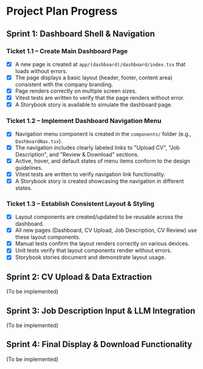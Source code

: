 # Project Plan Progress

## Sprint 1: Dashboard Shell & Navigation

### Ticket 1.1 – Create Main Dashboard Page

- [x] A new page is created at `app/(dashboard)/dashboard/index.tsx` that loads without errors.
- [x] The page displays a basic layout (header, footer, content area) consistent with the company branding.
- [x] Page renders correctly on multiple screen sizes.
- [x] Vitest tests are written to verify that the page renders without error.
- [x] A Storybook story is available to simulate the dashboard page.

### Ticket 1.2 – Implement Dashboard Navigation Menu

- [x] Navigation menu component is created in the `components/` folder (e.g., `DashboardNav.tsx`).
- [x] The navigation includes clearly labeled links to "Upload CV", "Job Description", and "Review & Download" sections.
- [x] Active, hover, and default states of menu items conform to the design guidelines.
- [x] Vitest tests are written to verify navigation link functionality.
- [x] A Storybook story is created showcasing the navigation in different states.

### Ticket 1.3 – Establish Consistent Layout & Styling

- [x] Layout components are created/updated to be reusable across the dashboard.
- [x] All new pages (Dashboard, CV Upload, Job Description, CV Review) use these layout components.
- [x] Manual tests confirm the layout renders correctly on various devices.
- [x] Unit tests verify that layout components render without errors.
- [x] Storybook stories document and demonstrate layout usage.

## Sprint 2: CV Upload & Data Extraction

(To be implemented)

## Sprint 3: Job Description Input & LLM Integration

(To be implemented)

## Sprint 4: Final Display & Download Functionality

(To be implemented)
